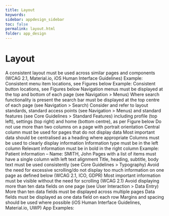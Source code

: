 ```yaml
---
title: Layout
keywords:
sidebar: appdesign_sidebar
toc: false
permalink: layout.html
folder: app_design 
---
```


# Layout
A consistent layout must be used across similar pages and components (WCAG 2.1, Material.io, iOS Human Interface Guidelines)
Example: Consistent menu item locations, see Figures below
Example: Consistent button locations, see Figures below
Navigation menus must be displayed at the top and bottom of each page (see Navigation > Menus)
Where search functionality is present the search bar must be displayed at the top centre of each page (see Navigation > Search)
Consider and refer to layout standards, standard access points (see Navigation > Menus) and standard features (see Core Guidelines > Standard Features) including profile (top left), settings (top right) and home (bottom centre), as per Figure below
Do not use more than two columns on a page with portrait orientation
Central column must be used for pages that do not display data
Most important data should be centralised as a heading where appropriate
Columns must be used to clearly display information
Information type must be in the left column
Relevant information must be in bold in the right column
Example: Patient information – Name: SMITH, John
Pages with a list of items must have a single column with left text alignment
Title, heading, subtitle, body text must be used consistently (see Core Guidelines > Typography)
Avoid the need for excessive scrolling/do not display too much information on one page as defined below (WCAG 2.1, ICO, GDPR)
Most important information must be visible without the need for scrolling (WCAG 2.1)
Avoid displaying more than ten data fields on one page (see User Interaction > Data Entry)
More than ten data fields must be displayed across multiple pages
Data fields must be displayed as one data field on each row
Margins and spacing should be used where possible (iOS Human Interface Guidelines, Material.io, UWP)
App Examples:


